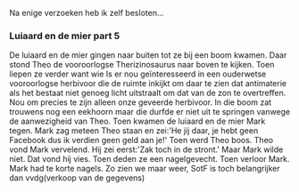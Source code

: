 Na enige verzoeken heb ik zelf besloten...
### Luiaard en de mier part 5
De luiaard en de mier gingen naar buiten tot ze bij een boom kwamen. Daar stond Theo de vooroorlogse Therizinosaurus naar boven te kijken. Toen liepen ze verder want wie Is er nou geïnteresseerd in een ouderwetse vooroorlogse herbivoor die de ruimte inkijkt om daar te zien dat antimaterie als het bestaat niet genoeg licht uitstraalt om dat van de zon te overtreffen. Nou om precies te zijn alleen onze geveerde herbivoor. In die boom zat trouwens nog een eekhoorn maar die durfde er niet uit te springen vanwege de aanwezigheid van Theo. Toen kwamen de luiaard en de mier Mark tegen. Mark zag meteen Theo staan en zei:'He jij daar, je hebt geen Facebook dus ik verdien geen geld aan je!' Toen werd Theo boos. Theo vond Mark vervelend. Hij zei eerst:'Zak toch in de stront.' Maar Mark wilde niet. Dat vond hij vies. Toen deden ze een nagelgevecht. Toen verloor Mark. Mark had te korte nagels. Zo zien we maar weer, SotF is toch belangrijker dan vvdg(verkoop van de gegevens)
